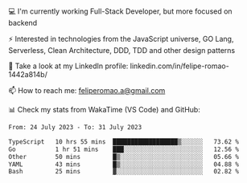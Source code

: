 💻 I'm currently working Full-Stack Developer, but more focused on backend

⚡ Interested in technologies from the JavaScript universe, GO Lang, Serverless, Clean Architecture, DDD, TDD and other design patterns

👥 Take a look at my LinkedIn profile: linkedin.com/in/felipe-romao-1442a814b/

📫 How to reach me: feliperomao.a@gmail.com

📊 Check my stats from WakaTime (VS Code) and GitHub:

<!--START_SECTION:waka-->

```txt
From: 24 July 2023 - To: 31 July 2023

TypeScript   10 hrs 55 mins  ██████████████████▒░░░░░░   73.62 %
Go           1 hr 51 mins    ███░░░░░░░░░░░░░░░░░░░░░░   12.56 %
Other        50 mins         █▒░░░░░░░░░░░░░░░░░░░░░░░   05.66 %
YAML         43 mins         █▒░░░░░░░░░░░░░░░░░░░░░░░   04.88 %
Bash         25 mins         ▓░░░░░░░░░░░░░░░░░░░░░░░░   02.82 %
```

<!--END_SECTION:waka-->
